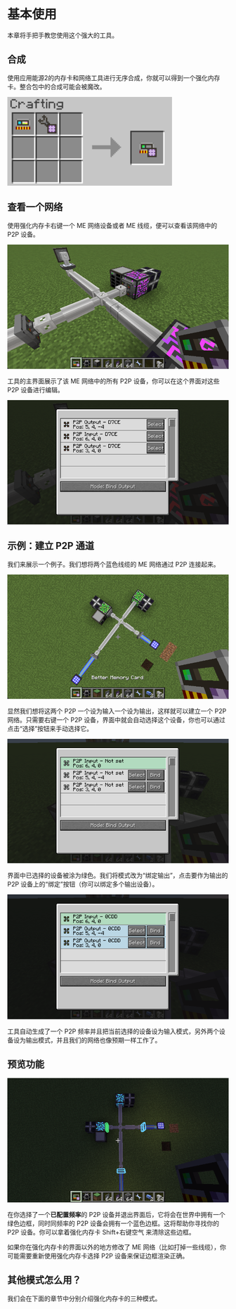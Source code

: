 # 基本使用

本章将手把手教您使用这个强大的工具。

## 合成

使用应用能源2的内存卡和网络工具进行无序合成，你就可以得到一个强化内存卡。整合包中的合成可能会被魔改。

![](assets/crafting.png)

## 查看一个网络

使用强化内存卡右键一个 ME 网络设备或者 ME 线缆，便可以查看该网络中的 P2P 设备。

![](assets/select-a-network.png)

工具的主界面展示了该 ME 网络中的所有 P2P 设备，你可以在这个界面对这些 P2P 设备进行编辑。

![](assets/interface.png)

## 示例：建立 P2P 通道

我们来展示一个例子。我们想将两个蓝色线缆的 ME 网络通过 P2P 连接起来。

![](assets/example-1.png)

显然我们想将这两个 P2P 一个设为输入一个设为输出，这样就可以建立一个 P2P 网络。只需要右键一个 P2P 设备，界面中就会自动选择这个设备，你也可以通过点击“选择”按钮来手动选择它。

![](assets/example-2.png)

界面中已选择的设备被涂为绿色。我们将模式改为“绑定输出”，点击要作为输出的 P2P 设备上的“绑定”按钮（你可以绑定多个输出设备）。

![](assets/example-3.png)

工具自动生成了一个 P2P 频率并且把当前选择的设备设为输入模式，另外两个设备设为输出模式，并且我们的网络也像预期一样工作了。

## 预览功能

![](assets/example-4.png)

在你选择了一个**已配置频率**的 P2P 设备并退出界面后，它将会在世界中拥有一个绿色边框，同时同频率的 P2P 设备会拥有一个蓝色边框。这将帮助你寻找你的 P2P 设备。你可以拿着强化内存卡 Shift+右键空气 来清除这些边框。

如果你在强化内存卡的界面以外的地方修改了 ME 网络（比如打掉一些线缆），你可能需要重新使用强化内存卡选择 P2P 设备来保证边框渲染正确。

## 其他模式怎么用？

我们会在下面的章节中分别介绍强化内存卡的三种模式。